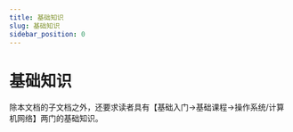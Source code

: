 ```yaml
---
title: 基础知识
slug: 基础知识
sidebar_position: 0
---
```



# 基础知识

除本文档的子文档之外，还要求读者具有【基础入门-&gt;基础课程-&gt;操作系统/计算机网络】两门的基础知识。

